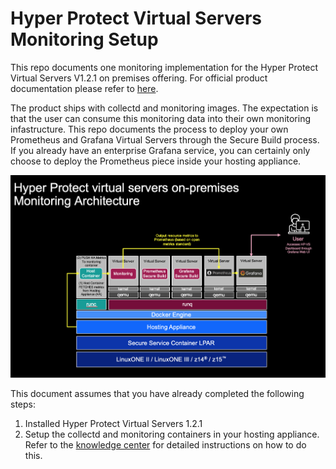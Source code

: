 # Hyper Protect Virtual Servers Monitoring Setup

This repo documents one monitoring implementation for the Hyper Protect Virtual Servers V1.2.1 on premises offering. For official product documentation please refer to [here](https://www.ibm.com/support/knowledgecenter/SSHPMH_1.2.x/topics/hpvs121.html).

The product ships with collectd and monitoring images. The expectation is that the user can consume this monitoring data into their own monitoring infastructure. This repo documents the process to deploy your own Prometheus and Grafana Virtual Servers through the Secure Build process. If you already have an enterprise Grafana service, you can certainly only choose to deploy the Prometheus piece inside your hosting appliance.

![architecturediagram](images/hpvsmonitoring.png)

This document assumes that you have already completed the following steps:
1. Installed Hyper Protect Virtual Servers 1.2.1
2. Setup the collectd and monitoring containers in your hosting appliance. Refer to the [knowledge center](https://www.ibm.com/support/knowledgecenter/SSHPMH_1.2.x/topics/create_mc.html) for detailed instructions on how to do this.


